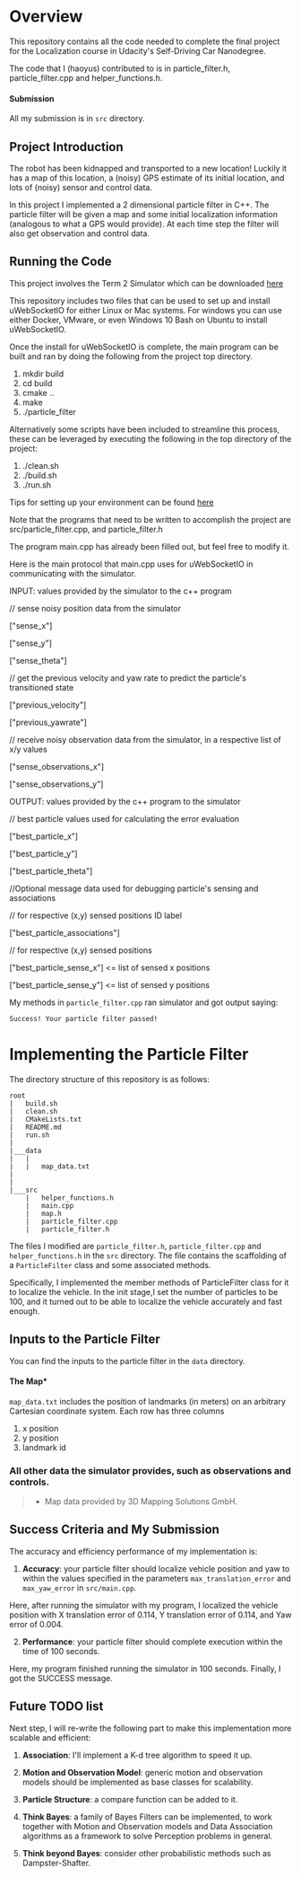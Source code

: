 # Overview
This repository contains all the code needed to complete the final project for the Localization course in Udacity's Self-Driving Car Nanodegree.

The code that I (haoyus) contributed to is in particle_filter.h, particle_filter.cpp and helper_functions.h.

#### Submission
All my submission is in `src` directory.

## Project Introduction
The robot has been kidnapped and transported to a new location! Luckily it has a map of this location, a (noisy) GPS estimate of its initial location, and lots of (noisy) sensor and control data.

In this project I implemented a 2 dimensional particle filter in C++. The particle filter will be given a map and some initial localization information (analogous to what a GPS would provide). At each time step the filter will also get observation and control data.

## Running the Code
This project involves the Term 2 Simulator which can be downloaded [here](https://github.com/udacity/self-driving-car-sim/releases)

This repository includes two files that can be used to set up and install uWebSocketIO for either Linux or Mac systems. For windows you can use either Docker, VMware, or even Windows 10 Bash on Ubuntu to install uWebSocketIO.

Once the install for uWebSocketIO is complete, the main program can be built and ran by doing the following from the project top directory.

1. mkdir build
2. cd build
3. cmake ..
4. make
5. ./particle_filter

Alternatively some scripts have been included to streamline this process, these can be leveraged by executing the following in the top directory of the project:

1. ./clean.sh
2. ./build.sh
3. ./run.sh

Tips for setting up your environment can be found [here](https://classroom.udacity.com/nanodegrees/nd013/parts/40f38239-66b6-46ec-ae68-03afd8a601c8/modules/0949fca6-b379-42af-a919-ee50aa304e6a/lessons/f758c44c-5e40-4e01-93b5-1a82aa4e044f/concepts/23d376c7-0195-4276-bdf0-e02f1f3c665d)

Note that the programs that need to be written to accomplish the project are src/particle_filter.cpp, and particle_filter.h

The program main.cpp has already been filled out, but feel free to modify it.

Here is the main protocol that main.cpp uses for uWebSocketIO in communicating with the simulator.

INPUT: values provided by the simulator to the c++ program

// sense noisy position data from the simulator

["sense_x"]

["sense_y"]

["sense_theta"]

// get the previous velocity and yaw rate to predict the particle's transitioned state

["previous_velocity"]

["previous_yawrate"]

// receive noisy observation data from the simulator, in a respective list of x/y values

["sense_observations_x"]

["sense_observations_y"]


OUTPUT: values provided by the c++ program to the simulator

// best particle values used for calculating the error evaluation

["best_particle_x"]

["best_particle_y"]

["best_particle_theta"]

//Optional message data used for debugging particle's sensing and associations

// for respective (x,y) sensed positions ID label

["best_particle_associations"]

// for respective (x,y) sensed positions

["best_particle_sense_x"] <= list of sensed x positions

["best_particle_sense_y"] <= list of sensed y positions


My methods in `particle_filter.cpp` ran simulator and got output saying:

```
Success! Your particle filter passed!
```

# Implementing the Particle Filter
The directory structure of this repository is as follows:

```
root
|   build.sh
|   clean.sh
|   CMakeLists.txt
|   README.md
|   run.sh
|
|___data
|   |   
|   |   map_data.txt
|   
|   
|___src
    |   helper_functions.h
    |   main.cpp
    |   map.h
    |   particle_filter.cpp
    |   particle_filter.h
```

The files I modified are `particle_filter.h`, `particle_filter.cpp` and `helper_functions.h` in the `src` directory. The file contains the scaffolding of a `ParticleFilter` class and some associated methods.

Specifically, I implemented the member methods of ParticleFilter class for it to localize the vehicle. In the init stage,I set the number of particles to be 100, and it turned out to be able to localize the vehicle accurately and fast enough. 

## Inputs to the Particle Filter
You can find the inputs to the particle filter in the `data` directory.

#### The Map*
`map_data.txt` includes the position of landmarks (in meters) on an arbitrary Cartesian coordinate system. Each row has three columns
1. x position
2. y position
3. landmark id

### All other data the simulator provides, such as observations and controls.

> * Map data provided by 3D Mapping Solutions GmbH.

## Success Criteria and My Submission
The accuracy and efficiency performance of my implementation is:

1. **Accuracy**: your particle filter should localize vehicle position and yaw to within the values specified in the parameters `max_translation_error` and `max_yaw_error` in `src/main.cpp`.

Here, after running the simulator with my program, I localized the vehicle position with X translation error of 0.114, Y translation error of 0.114, and Yaw error of 0.004.

2. **Performance**: your particle filter should complete execution within the time of 100 seconds.

Here, my program finished running the simulator in 100 seconds. Finally, I got the SUCCESS message.

## Future TODO list
Next step, I will re-write the following part to make this implementation more scalable and efficient:

1. **Association**: I'll implement a K-d tree algorithm to speed it up.

2. **Motion and Observation Model**: generic motion and observation models should be implemented as base classes for scalability.

3. **Particle Structure**: a compare function can be added to it.

4. **Think Bayes**: a family of Bayes Filters can be implemented, to work together with Motion and Observation models and Data Association algorithms as a framework to solve Perception problems in general.

5. **Think beyond Bayes**: consider other probabilistic methods such as Dampster-Shafter.